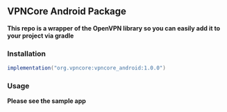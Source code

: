 ## VPNCore Android Package
**This repo is a wrapper of the OpenVPN library so you can easily add it to your project via gradle**

### Installation
```groovy
implementation("org.vpncore:vpncore_android:1.0.0")
```

### Usage
**Please see the sample app**